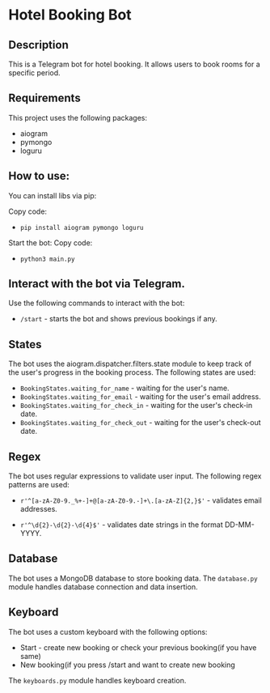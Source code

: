 # Hotel Booking Bot

## Description

This is a Telegram bot for hotel booking. It allows users to book rooms for a specific period.

## Requirements

This project uses the following packages:

* aiogram
* pymongo
* loguru

##  How to use:

You can install libs via pip:

Copy code: 
* `pip install aiogram pymongo loguru`


Start the bot:
Copy code:
* `python3 main.py`
## Interact with the bot via Telegram.
Use the following commands to interact with the bot:
* `/start` - starts the bot and shows previous bookings if any.

## States

The bot uses the aiogram.dispatcher.filters.state module to keep track of the user's progress in the booking process. The following states are used:

* `BookingStates.waiting_for_name` - waiting for the user's name.
* `BookingStates.waiting_for_email` - waiting for the user's email address.
* `BookingStates.waiting_for_check_in` - waiting for the user's check-in date.
* `BookingStates.waiting_for_check_out` - waiting for the user's check-out date.

## Regex

The bot uses regular expressions to validate user input. The following regex patterns are used:

* `r'^[a-zA-Z0-9._%+-]+@[a-zA-Z0-9.-]+\.[a-zA-Z]{2,}$'` - validates email addresses.

* `r'^\d{2}-\d{2}-\d{4}$'` - validates date strings in the format DD-MM-YYYY.

## Database

The bot uses a MongoDB database to store booking data. The `database.py` module handles database connection and data insertion.

## Keyboard

The bot uses a custom keyboard with the following options:

* Start - create new booking or check your previous booking(if you have same) 
* New booking(if you press /start and want to create new booking 

The `keyboards.py` module handles keyboard creation.
